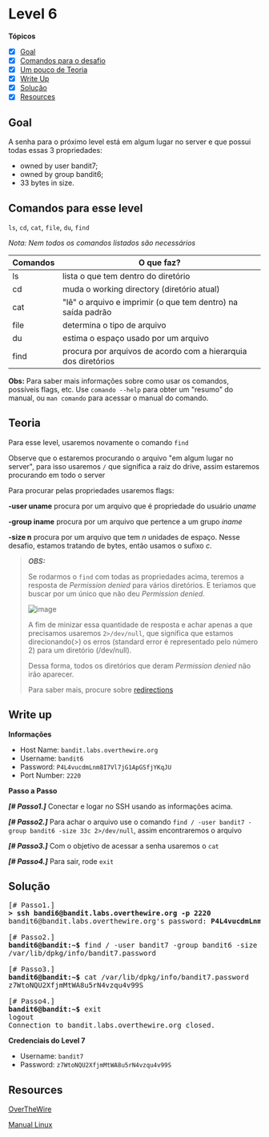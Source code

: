 # Level 6
**Tópicos**

- [X] [Goal](#goal)
- [X] [Comandos para o desafio](#comandos-para-esse-level)
- [X] [Um pouco de Teoria](#teoria)
- [X] [Write Up](#write-up)
- [X] [Solução](#solução)
- [X] [Resources](#resources)

## Goal
A senha para o próximo level está em algum lugar no server e que possui todas essas 3 propriedades:
- owned by user bandit7;
- owned by group bandit6;
- 33 bytes in size.

## Comandos para esse level
`ls`, `cd`, `cat`, `file`, `du`, `find`

*Nota: Nem todos os comandos listados são necessários*

 Comandos |                             O que faz?
 ---------|--------
 ls       |lista o que tem dentro do diretório
 cd       |muda o working directory (diretório atual)
 cat      |"lê" o arquivo e imprimir (o que tem dentro) na saída padrão
 file     |determina o tipo de arquivo
 du       |estima o espaço usado por um arquivo
 find     |procura por arquivos de acordo com a hierarquia dos diretórios
 
 **Obs:** Para saber mais informações sobre como usar os comandos, possíveis flags, etc. Use `comando --help` para obter um "resumo" do manual, ou `man comando` para acessar o manual do comando.

## Teoria
Para esse level, usaremos novamente o comando `find`

Observe que o estaremos procurando o arquivo "em algum lugar no server", para isso usaremos `/` que significa a raiz do drive, assim estaremos procurando em todo o server

Para procurar pelas propriedades usaremos flags:

**-user uname** procura por um arquivo que é propriedade do usuário *uname*

**-group iname** procura por um arquivo que pertence a um grupo *iname*

**-size n** procura por um arquivo que tem *n* unidades de espaço. Nesse desafio, estamos tratando de bytes, então usamos o sufixo *c*.

>***OBS:*** 
>
>Se rodarmos o `find` com todas as propriedades acima, teremos a resposta de *Permission denied* para vários diretórios. E teriamos que buscar por um único que não deu *Permission denied*.
>
>![image](https://user-images.githubusercontent.com/62816035/208774251-4de50e26-feb1-4d7f-bbff-be65012b2a03.png)
>
>A fim de minizar essa quantidade de resposta e achar apenas a que precisamos usaremos `2>/dev/null`, que significa que estamos direcionando(>) os erros (standard error é representado pelo número 2)  para um diretório (/dev/null). 
>
>Dessa forma, todos os diretórios que deram *Permission denied* não irão aparecer.
>
>Para saber mais, procure sobre [redirections](https://www.gnu.org/software/bash/manual/html_node/Redirections.html)


## Write up
**Informações**
- Host Name: `bandit.labs.overthewire.org`
- Username: `bandit6`
- Password: `P4L4vucdmLnm8I7Vl7jG1ApGSfjYKqJU`
- Port Number: `2220`

**Passo a Passo**

***[# Passo1.]*** Conectar e logar no SSH usando as informações acima.

***[# Passo2.]*** Para achar o arquivo use o comando `find / -user bandit7 -group bandit6 -size 33c 2>/dev/null`, assim encontraremos o arquivo

***[# Passo3.]*** Com o objetivo de acessar a senha usaremos o `cat`

***[# Passo4.]*** Para sair, rode `exit`

## Solução
<pre>
[# Passo1.] 
<b>> ssh bandi6@bandit.labs.overthewire.org -p 2220</b>
bandit6@bandit.labs.overthewire.org's password: <b>P4L4vucdmLnm8I7Vl7jG1ApGSfjYKqJU</b>

[# Passo2.] 
<b>bandit6@bandit:~$</b> find / -user bandit7 -group bandit6 -size 33c 2>/dev/null
/var/lib/dpkg/info/bandit7.password

[# Passo3.]
<b>bandit6@bandit:~$</b> cat /var/lib/dpkg/info/bandit7.password
z7WtoNQU2XfjmMtWA8u5rN4vzqu4v99S

[# Passo4.] 
<b>bandit6@bandit:~$</b> exit
logout                                                                 
Connection to bandit.labs.overthewire.org closed.
</pre>

**Credenciais do Level 7**
- Username: `bandit7`
- Password: `z7WtoNQU2XfjmMtWA8u5rN4vzqu4v99S`

## Resources
[OverTheWire](https://overthewire.org/wargames/bandit/bandit7.html)

[Manual Linux](https://man7.org/linux/man-pages/index.html)
